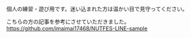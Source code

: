個人の練習・遊び用です。迷い込まれた方は温かい目で見守ってください。

こちらの方の記事を参考にさせていただきました。
https://github.com/imaimai17468/NUTFES-LINE-sample
